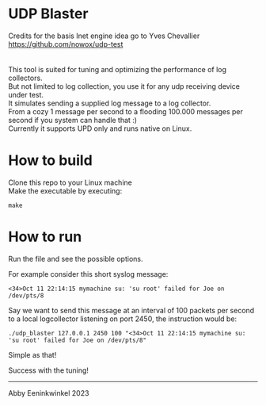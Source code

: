 # UDP Blaster
Credits for the basis Inet engine idea go to 
Yves Chevallier https://github.com/nowox/udp-test<br>
<br>
<br>
This tool is suited for tuning and optimizing the performance of log collectors.<br>
But not limited to log collection, you use it for any udp receiving device under test.<br>
It simulates sending a supplied log message to a log collector.<br>
From a cozy 1 message per second to a flooding 100.000 messages per second if you system can handle that :)<br>
Currently it supports UPD only and runs native on Linux.<br>

# How to build
Clone this repo to your Linux machine<br>
Make the executable by executing:<br>

```
make 
```
# How to run 

Run the file and see the possible options.<br>

For example consider this short syslog message:
```
<34>Oct 11 22:14:15 mymachine su: 'su root' failed for Joe on /dev/pts/8
```
Say we want to send this message at an interval of 100 packets per second to a local logcollector listening on port 2450, the instruction would be:

```
./udp_blaster 127.0.0.1 2450 100 "<34>Oct 11 22:14:15 mymachine su: 'su root' failed for Joe on /dev/pts/8"
```

Simple as that! <br>

Success with the tuning!<br>

<hr>
Abby Eeninkwinkel 2023
